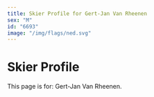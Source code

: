 ```yaml
---
title: Skier Profile for Gert-Jan Van Rheenen
sex: "M"
id: "6693"
image: "/img/flags/ned.svg" 
---
```


# Skier Profile

This page is for: Gert-Jan Van Rheenen.
    